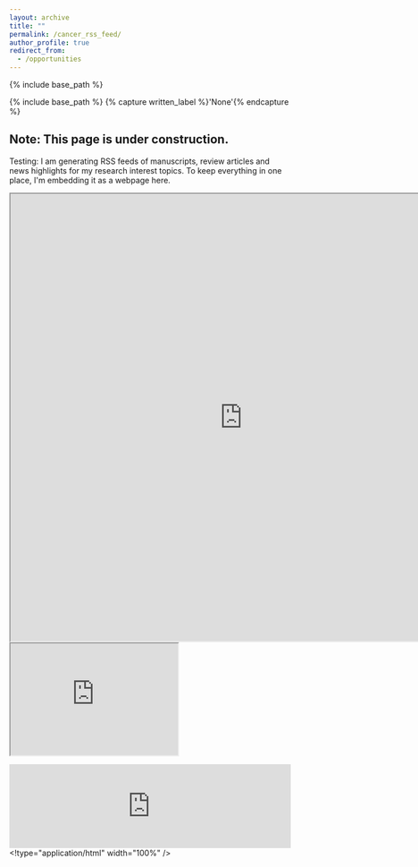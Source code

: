 ```yaml
---
layout: archive
title: ""
permalink: /cancer_rss_feed/
author_profile: true
redirect_from:
  - /opportunities
---
```


{% include base_path %}

{% include base_path %}
{% capture written_label %}'None'{% endcapture %}


## Note: This page is under construction.

Testing: 
I am generating RSS feeds of manuscripts, review articles and news highlights for my research interest topics.  To keep everything in one place, I'm embedding it as a webpage here.
<iframe src="https://macwaneric.github.io/cancer.rss.feed/" noborder="0" width="830" height="800" scrolling="yes" seamless></iframe>
<iframe id="inlineFrameExample"
    title="Inline Frame Example"
    width="300"
    height="200"
    src="https://macwaneric.github.io/cancer.rss.feed/">
</iframe>

<embed src="https://macwaneric.github.io/cancer.rss.feed/"  width="100%" /> <!type="application/html" width="100%" />
